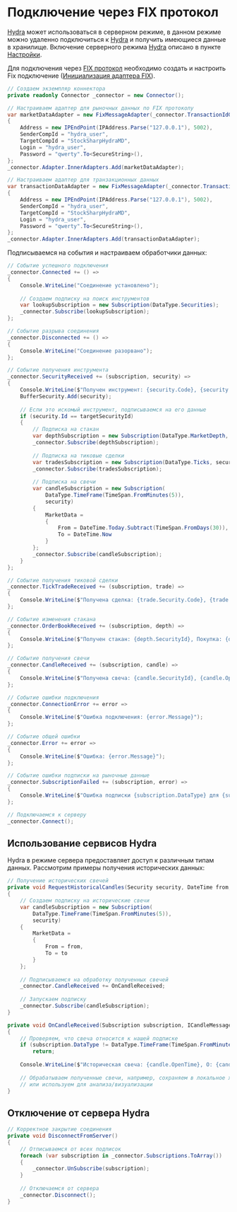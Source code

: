 # Подключение через FIX протокол

[Hydra](../../hydra.md) может использоваться в серверном режиме, в данном режиме можно удаленно подключиться к [Hydra](../../hydra.md) и получить имеющиеся данные в хранилище. Включение серверного режима [Hydra](../../hydra.md) описано в пункте [Настройки](settings.md).

Для подключения через [FIX протокол](../../api/connectors/common/fix_protocol.md) необходимо создать и настроить Fix подключение ([Инициализация адаптера FIX](../../api/connectors/common/fix_protocol/adapter_initialization_fix.md)).

```cs
// Создаем экземпляр коннектора
private readonly Connector _connector = new Connector();

// Настраиваем адаптер для рыночных данных по FIX протоколу
var marketDataAdapter = new FixMessageAdapter(_connector.TransactionIdGenerator)
{
	Address = new IPEndPoint(IPAddress.Parse("127.0.0.1"), 5002),
	SenderCompId = "hydra_user",
	TargetCompId = "StockSharpHydraMD",
	Login = "hydra_user",
	Password = "qwerty".To<SecureString>(),
};
_connector.Adapter.InnerAdapters.Add(marketDataAdapter);

// Настраиваем адаптер для транзакционных данных
var transactionDataAdapter = new FixMessageAdapter(_connector.TransactionIdGenerator)
{
	Address = new IPEndPoint(IPAddress.Parse("127.0.0.1"), 5002),
	SenderCompId = "hydra_user",
	TargetCompId = "StockSharpHydraMD",
	Login = "hydra_user",
	Password = "qwerty".To<SecureString>(),
};
_connector.Adapter.InnerAdapters.Add(transactionDataAdapter);
```

Подписываемся на события и настраиваем обработчики данных:

```cs
// Событие успешного подключения
_connector.Connected += () =>
{
	Console.WriteLine("Соединение установлено");
	
	// Создаем подписку на поиск инструментов
	var lookupSubscription = new Subscription(DataType.Securities);
	_connector.Subscribe(lookupSubscription);
};

// Событие разрыва соединения
_connector.Disconnected += () =>
{
	Console.WriteLine("Соединение разорвано");
};

// Событие получения инструмента
_connector.SecurityReceived += (subscription, security) =>
{
	Console.WriteLine($"Получен инструмент: {security.Code}, {security.Id}");
	BufferSecurity.Add(security);
	
	// Если это искомый инструмент, подписываемся на его данные
	if (security.Id == targetSecurityId)
	{
		// Подписка на стакан
		var depthSubscription = new Subscription(DataType.MarketDepth, security);
		_connector.Subscribe(depthSubscription);
		
		// Подписка на тиковые сделки
		var tradesSubscription = new Subscription(DataType.Ticks, security);
		_connector.Subscribe(tradesSubscription);
		
		// Подписка на свечи
		var candleSubscription = new Subscription(
			DataType.TimeFrame(TimeSpan.FromMinutes(5)),
			security)
		{
			MarketData =
			{
				From = DateTime.Today.Subtract(TimeSpan.FromDays(30)),
				To = DateTime.Now
			}
		};
		_connector.Subscribe(candleSubscription);
	}
};

// Событие получения тиковой сделки
_connector.TickTradeReceived += (subscription, trade) =>
{
	Console.WriteLine($"Получена сделка: {trade.Security.Code}, {trade.Time}, {trade.Price}, {trade.Volume}");
};

// Событие изменения стакана
_connector.OrderBookReceived += (subscription, depth) =>
{
	Console.WriteLine($"Получен стакан: {depth.SecurityId}, Покупка: {depth.BestBid()?.Price}, Продажа: {depth.BestAsk()?.Price}");
};

// Событие получения свечи
_connector.CandleReceived += (subscription, candle) =>
{
	Console.WriteLine($"Получена свеча: {candle.SecurityId}, {candle.OpenTime}, O:{candle.OpenPrice}, H:{candle.HighPrice}, L:{candle.LowPrice}, C:{candle.ClosePrice}");
};

// Событие ошибки подключения
_connector.ConnectionError += error =>
{
	Console.WriteLine($"Ошибка подключения: {error.Message}");
};

// Событие общей ошибки
_connector.Error += error =>
{
	Console.WriteLine($"Ошибка: {error.Message}");
};

// Событие ошибки подписки на рыночные данные
_connector.SubscriptionFailed += (subscription, error) =>
{
	Console.WriteLine($"Ошибка подписки {subscription.DataType} для {subscription.SecurityId}: {error}");
};

// Подключаемся к серверу
_connector.Connect();
```

## Использование сервисов Hydra

Hydra в режиме сервера предоставляет доступ к различным типам данных. Рассмотрим примеры получения исторических данных:

```cs
// Получение исторических свечей
private void RequestHistoricalCandles(Security security, DateTime from, DateTime to)
{
	// Создаем подписку на исторические свечи
	var candleSubscription = new Subscription(
		DataType.TimeFrame(TimeSpan.FromMinutes(5)),
		security)
	{
		MarketData =
		{
			From = from,
			To = to
		}
	};
	
	// Подписываемся на обработку полученных свечей
	_connector.CandleReceived += OnCandleReceived;
	
	// Запускаем подписку
	_connector.Subscribe(candleSubscription);
}

private void OnCandleReceived(Subscription subscription, ICandleMessage candle)
{
	// Проверяем, что свеча относится к нашей подписке
	if (subscription.DataType != DataType.TimeFrame(TimeSpan.FromMinutes(5)))
		return;
		
	Console.WriteLine($"Историческая свеча: {candle.OpenTime}, O: {candle.OpenPrice}, H: {candle.HighPrice}, L: {candle.LowPrice}, C: {candle.ClosePrice}, V: {candle.TotalVolume}");
	
	// Обрабатываем полученные свечи, например, сохраняем в локальное хранилище
	// или используем для анализа/визуализации
}
```

## Отключение от сервера Hydra

```cs
// Корректное закрытие соединения
private void DisconnectFromServer()
{
	// Отписываемся от всех подписок
	foreach (var subscription in _connector.Subscriptions.ToArray())
	{
		_connector.UnSubscribe(subscription);
	}
	
	// Отключаемся от сервера
	_connector.Disconnect();
}
```